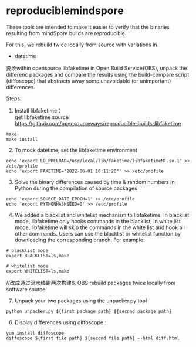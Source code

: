 # reproduciblemindspore
These tools are intended to make it easier to verify that the binaries resulting from mindSpore builds are reproducible.

For this, we rebuild twice locally from source with variations in

* datetime

要改within opensource libfaketime in Open Build Service(OBS),
unpack the differenc packages and compare the results using the build-compare script (diffoscope) that abstracts away some unavoidable (or unimportant) differences.

Steps:  
1. Install libfaketime：  
get libfaketime source https://github.com/opensourceways/reproducible-builds-libfaketime  
```
make
make install
```
2. To mock datetime, set the libfaketime environment  
```
echo 'export LD_PRELOAD=/usr/local/lib/faketime/libfaketimeMT.so.1' >> /etc/profile
echo 'export FAKETIME="2022-06-01 10:11:20"' >> /etc/profile
```
3. Solve the binary differences caused by time & random numbers in Python during the compilation of source packages  
```
echo 'export SOURCE_DATE_EPOCH=1' >> /etc/profile  
echo 'export PYTHONHASHSEED=0' >> /etc/profile  
```
4. We added a blacklist and whitelist mechanism to libfaketime, In blacklist mode, libfaketime only hooks commands in the blacklist; In white list mode, libfaketime will skip the commands in the white list and hook all other commands.
   Users can use the blacklist or whitelist function by downloading the corresponding branch. For example:
```
# blacklist mode
export BLACKLIST=ls,make

# whitelist mode
export WHITELIST=ls,make
```

//改成通过流水线跑两次构建6. OBS rebuild packages twice locally from software source

7. Unpack your two packages using the unpacker.py tool  
```
python unpacker.py ${first package path} ${second package path}
```
6. Display differences using diffoscope : 
```
yum install diffoscope  
diffoscope ${first file path} ${second file path} --html diff.html
```
